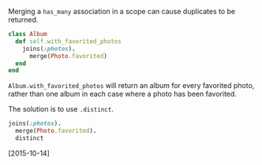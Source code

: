 Merging a `has_many` association in a scope can cause duplicates to be returned.
```ruby
class Album
  def self.with_favorited_photos
    joins(:photos).
      merge(Photo.favorited)
  end
end
```

 `Album.with_favorited_photos` will return an album for every favorited photo, rather than one album in each case where a photo has been favorited.

 The solution is to use `.distinct`.

```ruby
joins(:photos).
  merge(Photo.favorited).
  distinct
```

[2015-10-14]
